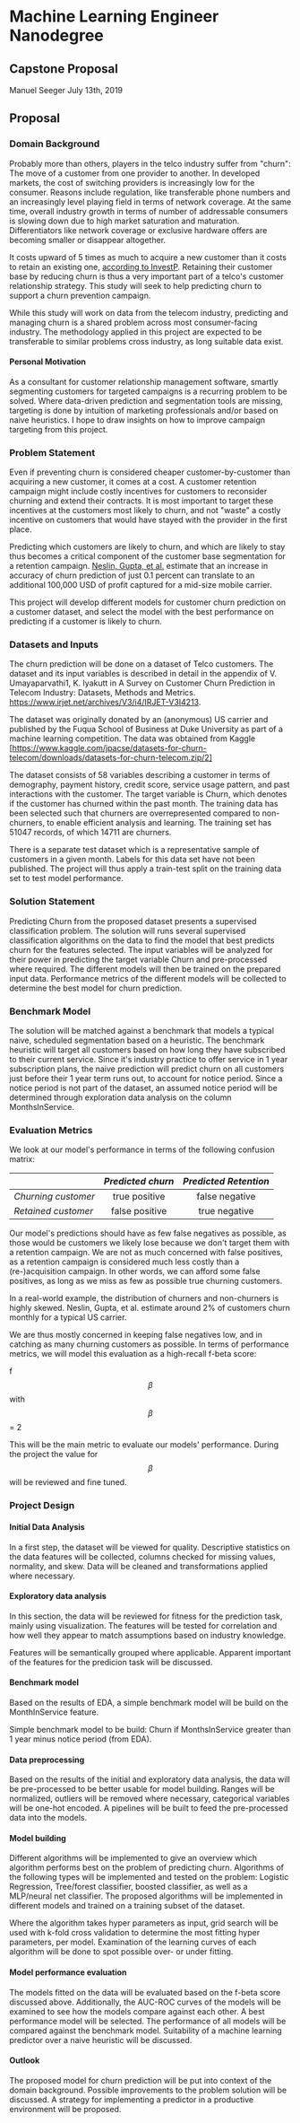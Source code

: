 # Machine Learning Engineer Nanodegree
## Capstone Proposal
Manuel Seeger
July 13th, 2019

## Proposal

### Domain Background

Probably more than others, players in the telco industry suffer from "churn": The move of a customer from one provider to another. In developed markets, the cost of switching providers is increasingly low for the consumer. Reasons include regulation, like transferable phone numbers and an increasingly level playing field in terms of network coverage.
At the same time, overall industry growth in terms of number of addressable consumers is slowing down due to high market saturation and maturation. Differentiators like network coverage or exclusive hardware offers are becoming smaller or disappear altogether. 

It costs upward of 5 times as much to acquire a new customer than it costs to retain an existing one, [according to InvestP](https://www.invespcro.com/blog/customer-acquisition-retention/). Retaining their customer base by reducing churn is thus a very important part of a telco's customer relationship strategy. This study will seek to help predicting churn to support a churn prevention campaign.

While this study will work on data from the telecom industry, predicting and managing churn is a shared problem across most consumer-facing industry. The methodology applied in this project are expected to be transferable to similar problems cross industry, as long suitable data exist. 

#### Personal Motivation
As a consultant for customer relationship management software, smartly segmenting customers for targeted campaigns is a recurring problem to be solved. Where data-driven prediction and segmentation tools are missing, targeting is done by intuition of marketing professionals and/or based on naive heuristics. I hope to draw insights on how to improve campaign targeting from this project. 

### Problem Statement

Even if preventing churn is considered cheaper customer-by-customer than acquiring a new customer, it comes at a cost. A customer retention campaign might include costly incentives for customers to reconsider churning and extend their contracts. 
It is most important to target these incentives at the customers most likely to churn, and not "waste" a costly incentive on customers that would have stayed with the provider in the first place. 

Predicting which customers are likely to churn, and which are likely to stay thus becomes a critical component of the customer base segmentation for a retention campaign. [Neslin, Gupta, et al.](http://citeseerx.ist.psu.edu/viewdoc/download?doi=10.1.1.489.5495&rep=rep1&type=pdf) estimate that an increase in accuracy of churn prediction of just 0.1 percent can translate to an additional 100,000 USD of profit captured for a mid-size mobile carrier. 

This project will develop different models for customer churn prediction on a customer dataset, and select the model with the best performance on predicting if a customer is likely to churn. 

### Datasets and Inputs

The churn prediction will be done on a dataset of Telco customers. The dataset and its input variables is described in detail in the appendix of V. Umayaparvathi1, K. Iyakutt in A Survey on Customer Churn Prediction in Telecom Industry: Datasets,
Methods and Metrics. 
https://www.irjet.net/archives/V3/i4/IRJET-V3I4213.

The dataset was originally donated by an (anonymous) US carrier and published by the Fuqua School of Business at Duke University as part of a machine learning competition. The data was obtained from Kaggle [https://www.kaggle.com/jpacse/datasets-for-churn-telecom/downloads/datasets-for-churn-telecom.zip/2]

The dataset consists of 58 variables describing a customer in terms of demography, payment history, credit score, service usage pattern, and past interactions with the customer. The target variable is Churn, which denotes if the customer has churned within the past month. The training data has been selected such that churners are overrepresented compared to non-churners, to enable efficient analysis and learning. The training set has 51047 records, of which 14711 are churners.

There is a separate test dataset which is a representative sample of customers in a given month. Labels for this data set have not been published. The project will thus apply a train-test split on the training data set to test model performance. 

### Solution Statement

Predicting Churn from the proposed dataset presents a supervised classification problem. The solution will runs several supervised classification algorithms on the data to find the model that best predicts churn for the features selected. The input variables will be analyzed for their power in predicting the target variable Churn and pre-processed where required. The different models will then be trained on the prepared input data. Performance metrics of the different models will be collected to determine the best model for churn prediction.  

### Benchmark Model

The solution will be matched against a benchmark that models a typical naive, scheduled segmentation based on a heuristic. The benchmark heuristic will target all customers based on how long they have subscribed to their current service. Since it's industry practice to offer service in 1 year subscription plans, the naive prediction will predict churn on all customers just before their 1 year term runs out, to account for notice period. Since a notice period is not part of the dataset, an assumed notice period will be determined through exploration data analysis on the column MonthsInService. 

### Evaluation Metrics

We look at our model's performance in terms of the following confusion matrix: 

| | *Predicted churn* | *Predicted Retention*  |
| ------------- |:-------------:|:-----:|
| *Churning customer* | true positive | false negative |
| *Retained customer* | false positive | true negative |

Our model's predictions should have as few false negatives as possible, as those would be customers we likely lose because we don't target them with a retention campaign. We are not as much concerned with false positives, as a retention campaign is considered much less costly than a (re-)acquisition campaign. In other words, we can afford some false positives, as long as we miss as few as possible true churning customers. 

In a real-world example, the distribution of churners and non-churners is highly skewed. Neslin, Gupta, et al. estimate around 2% of customers churn monthly for a typical US carrier. 

We are thus mostly concerned in keeping false negatives low, and in catching as many churning customers as possible. In terms of performance metrics, we will model this evaluation as a high-recall f-beta score: 

f $$\beta$$ with $$\beta$$ = 2

This will be the main metric to evaluate our models' performance. During the project the value for $$\beta$$ will be reviewed and fine tuned. 

### Project Design

#### Initial Data Analysis
In a first step, the dataset will be viewed for quality. Descriptive statistics on the data features will be collected, columns checked for missing values, normality, and skew. Data will be cleaned and transformations applied where necessary.

#### Exploratory data analysis
In this section, the data will be reviewed for fitness for the prediction task, mainly using visualization. The features will be tested for correlation and how well they appear to match assumptions based on industry knowledge. 

Features will be semantically grouped where applicable. Apparent important of the features for the predicion task will be discussed.

#### Benchmark model

Based on the results of EDA, a simple benchmark model will be build on the MonthInService feature.

Simple benchmark model to be build: Churn if MonthsInService greater than 1 year minus notice period (from EDA). 

#### Data preprocessing 

Based on the results of the initial and exploratory data analysis, the data will be pre-processed to be better usable for model building. Ranges will be normalized, outliers will be removed where necessary, categorical variables will be one-hot encoded. A pipelines will be built to feed the pre-processed data into the models. 

#### Model building 

Different algorithms will be implemented to give an overview which algorithm performs best on the problem of predicting churn. Algorithms of the following types will be implemented and tested on the problem: Logistic Regression, Tree/forest classifier, boosted classifier, as well as a MLP/neural net classifier. The proposed algorithms will be implemented in different models and trained on a training subset of the dataset. 

Where the algorithm takes hyper parameters as input, grid search will be used with k-fold cross validation to determine the most fitting hyper parameters, per model. Examination of the learning curves of each algorithm will be done to spot possible over- or under fitting. 

#### Model performance evaluation

The models fitted on the data will be evaluated based on the f-beta score discussed above. Additionally, the AUC-ROC curves of the models will be examined to see how the models compare against each other. A best performance model will be selected. The performance of all models will be compared against the benchmark model. Suitability of a machine learning predictor over a naive heuristic will be discussed. 

#### Outlook 

The proposed model for churn prediction will be put into context of the domain background. Possible improvements to the problem solution will be discussed. A strategy for implementing a predictor in a productive environment will be proposed. 